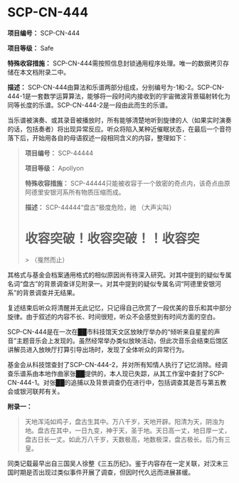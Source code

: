# SCP-CN-444

**项目编号：**  SCP-CN-444

**项目等级：**  Safe

**特殊收容措施：**  SCP-CN-444需按照信息封锁通用程序处理。唯一的数据拷贝存储在本文档附录二中。

**描述：**  SCP-CN-444由算法和乐谱两部分组成，分别编号为-1和-2。SCP-CN-444-1是一套数学运算算法，能够将一段时间内接收到的宇宙微波背景辐射转化为同等长度的乐谱。SCP-CN-444-2是一段由此而生的乐谱。

当乐谱被演奏、或其录音被播放时，所有能够清楚地听到旋律的人（如果实时演奏的话，包括奏者）将出现异常反应。听众将陷入某种近催眠状态，在最后一个音符落下后，开始用各自的母语叙述一段相同含义的内容，整理如下：


> **项目编号：**  SCP-44444
> 
> **项目等级：**  Apollyon
> 
> **特殊收容措施：**  SCP-44444只能被收容于一个致密的奇点内，该奇点由原阿德里安银河系所有物质压缩而成。
> 
> **描述：**  SCP-44444“盘古”极度危险，祂
（大声尖叫）
> 
> <h1 id='toc0'>&#25910;&#23481;&#31361;&#30772;&#65281;&#25910;&#23481;&#31361;&#30772;&#65281;&#65281;&#25910;&#23481;&#31361;</h1>> 
> （戛然而止）
> 

其格式与基金会档案通用格式的相似原因尚有待深入研究。对其中提到的疑似专属名词“盘古”的背景调查详见附录一。对其中提到的疑似专属名词“阿德里安银河系”的背景调查并无结果。

复述结束后听众将清醒并无此记忆，只记得自己欣赏了一段优美的音乐和其中部分旋律。由于叙述的内容不长、时间很短，听众不会感觉到有时间方面的空白。

SCP-CN-444是在一次在██市科技馆天文区放映厅举办的“倾听来自星星的声音”主题音乐会上发现的。虽然经常举办类似放映活动，但此次音乐会结束后馆区讲解员进入放映厅打算引导出场时，发现了全体听众的异常行为。

基金会从科技馆查封了SCP-CN-444-2，并对所有知情人执行了记忆消除。经调查乐谱系由本地作曲家张██提供的，本人现已失踪，从其工作室中查封了SCP-CN-444-1。对张██的追捕以及背景调查仍在进行中，包括调查其是否与第五教会或银河联邦有关。

**附录一：** 


> 天地浑沌如鸡子，盘古生其中。万八千岁，天地开辟。阳清为天，阴浊为地。盘古在其中，一日九变，神于天，圣于地。天日高一丈，地日厚一丈，盘古日长一丈。如此万八千岁，天数极高，地数极深，盘古极长。后乃有三皇。
> 

同类记载最早出自三国吴人徐整《三五历纪》。鉴于内容存在一定关联，对汉末三国时期是否出现过类似事件开展了调查，但因时代久远而进展甚缓。


